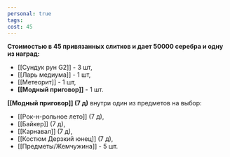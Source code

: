 ```yaml
---
personal: true
tags: 
cost: 45
---
```

**Стоимостью в 45 привязанных слитков и дает 50000 серебра и одну из наград:**  

- [[Сундук рун G2]] - 3 шт, 
- [[Ларь медиума]] - 1 шт, 
- [[Метеорит]] - 1 шт,
- **[[Модный приговор]]** - 1 шт.

  
**[[Модный приговор]] (7 д)** внутри один из предметов на выбор:  

- [[Рок-н-рольное лето]] (7 д), 
- [[Байкер]] (7 д), 
- [[Карнавал]] (7 д), 
- [[Костюм Дерзкий юнец]] (7 д), 
- [[Предметы/Жемчужина]] - 5 шт.